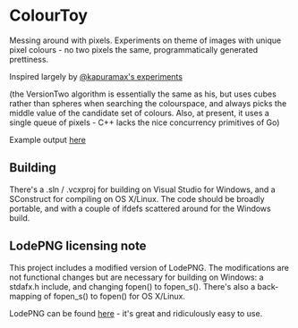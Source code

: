 # ColourToy

Messing around with pixels. Experiments on theme of images with unique pixel
colours - no two pixels the same, programmatically generated prettiness.

Inspired largely by [@kapuramax's experiments](https://medium.com/@kapuramax/procedural-image-generation-in-go-7a57ff2e2e90)

(the VersionTwo algorithm is essentially the same as his, but uses cubes
rather than spheres when searching the colourspace, and always picks the
middle value of the candidate set of colours. Also, at present, it uses a
single queue of pixels - C++ lacks the nice concurrency primitives of Go)

Example output [here](https://dl.dropboxusercontent.com/u/18971919/all_colours.png)

## Building

There's a .sln / .vcxproj for building on Visual Studio for Windows, and
a SConstruct for compiling on OS X/Linux. The code should be broadly
portable, and with a couple of ifdefs scattered around for the Windows build.

## LodePNG licensing note

This project includes a modified version of LodePNG. The modifications are
not functional changes but are necessary for building on Windows: a stdafx.h
include, and changing fopen() to fopen_s(). There's also a back-mapping of
fopen_s() to fopen() for OS X/Linux.

LodePNG can be found [here](http://lodev.org/lodepng/) - it's great and
ridiculously easy to use.
